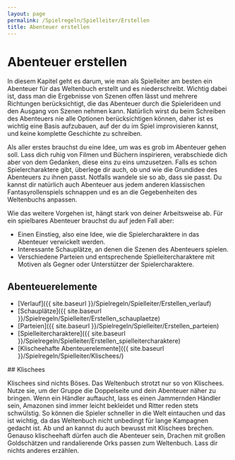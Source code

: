 ```yaml
---
layout: page
permalink: /Spielregeln/Spielleiter/Erstellen
title: Abenteuer erstellen
---
```


# Abenteuer erstellen

In diesem Kapitel geht es darum, wie man als Spielleiter am besten ein Abenteuer für das Weltenbuch erstellt und es niederschreibt. Wichtig dabei ist, dass man die Ergebnisse von Szenen offen lässt und mehrere Richtungen berücksichtigt, die das Abenteuer durch die Spielerideen und den Ausgang von Szenen nehmen kann. Natürlich wirst du beim Schreiben des Abenteuers nie alle Optionen berücksichtigen können, daher ist es wichtig eine Basis aufzubauen, auf der du im Spiel improvisieren kannst, und keine komplette Geschichte zu schreiben.

Als aller erstes brauchst du eine Idee, um was es grob im Abenteuer gehen soll. Lass dich ruhig von Filmen und Büchern inspirieren, verabschiede dich aber von dem Gedanken, diese eins zu eins umzusetzen. Falls es schon Spielercharaktere gibt, überlege dir auch, ob und wie die Grundidee des Abenteuers zu ihnen passt. Notfalls wandele sie so ab, dass sie passt. Du kannst dir natürlich auch Abenteuer aus jedem anderen klassischen Fantasyrollenspiels schnappen und es an die Gegebenheiten des Weltenbuchs anpassen.

Wie das weitere Vorgehen ist, hängt stark von deiner Arbeitsweise ab. Für ein spielbares Abenteuer brauchst du auf jeden Fall aber:

- Einen Einstieg, also eine Idee, wie die Spielercharaktere in das Abenteuer verwickelt werden.
- Interessante Schauplätze, an denen die Szenen des Abenteuers spielen.
- Verschiedene Parteien und entsprechende Spielleitercharaktere mit Motiven als Gegner oder Unterstützer der Spielercharaktere.

## Abenteuerelemente

- [Verlauf]({{ site.baseurl }}/Spielregeln/Spielleiter/Erstellen_verlauf)
- [Schauplätze]({{ site.baseurl }}/Spielregeln/Spielleiter/Erstellen_schauplaetze)
- [Parteien]({{ site.baseurl }}/Spielregeln/Spielleiter/Erstellen_parteien)
- [Spielleitercharaktere]({{ site.baseurl }}/Spielregeln/Spielleiter/Erstellen_spielleitercharaktere)
- [Klischeehafte Abenteuerelemente]({{ site.baseurl }}/Spielregeln/Spielleiter/Klischees/)

<div class="hinweis">
## Klischees

Klischees sind nichts Böses. Das Weltenbuch strotzt nur so von Klischees. Nutze sie, um der Gruppe die Doppelseite und dein Abenteuer näher zu bringen. Wenn ein Händler auftaucht, lass es einen Jammernden Händler sein, Amazonen sind immer leicht bekleidet und Ritter reden stets schwülstig. So können die Spieler schneller in die Welt eintauchen und das ist wichtig, da das Weltenbuch nicht unbedingt für lange Kampagnen gedacht ist. Ab und an kannst du auch bewusst mit Klischees brechen. Genauso klischeehaft dürfen auch die Abenteuer sein, Drachen mit großen Goldschätzen und randalierende Orks passen zum Weltenbuch. Lass dir nichts anderes erzählen.

</div>
